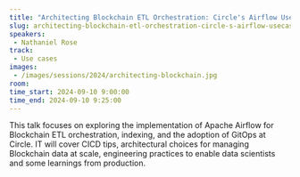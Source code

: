 ```yaml
---
title: "Architecting Blockchain ETL Orchestration: Circle's Airflow Usecase"
slug: architecting-blockchain-etl-orchestration-circle-s-airflow-usecase
speakers:
 - Nathaniel Rose
track:
 - Use cases
images:
 - /images/sessions/2024/architecting-blockchain.jpg 
room: 
time_start: 2024-09-10 9:00:00
time_end: 2024-09-10 9:25:00
---
```


This talk focuses on exploring the implementation of Apache Airflow for Blockchain ETL orchestration, indexing, and the adoption of GitOps at Circle. IT will cover CICD tips, architectural choices for managing Blockchain data at scale, engineering practices to enable data scientists and some learnings from production.